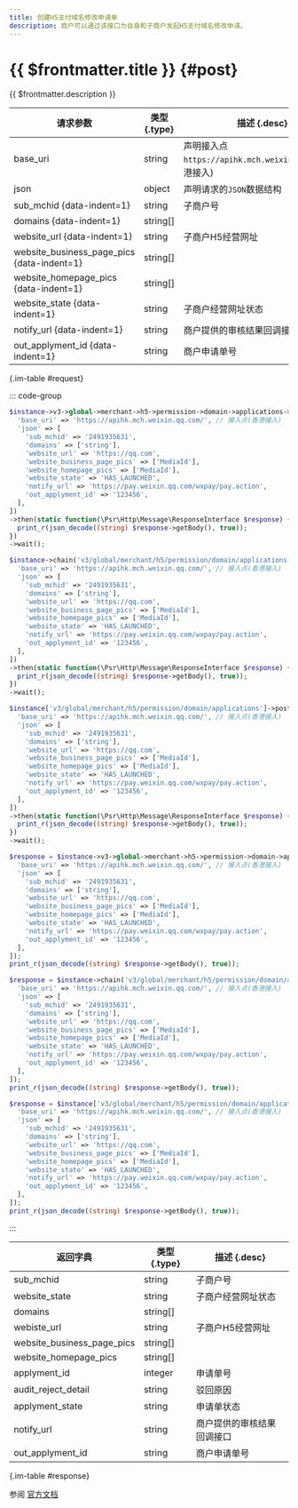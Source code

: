 ```yaml
---
title: 创建H5支付域名修改申请单
description: 商户可以通过该接口为自身和子商户发起H5支付域名修改申请。
---
```


# {{ $frontmatter.title }} {#post}

{{ $frontmatter.description }}

| 请求参数 | 类型 {.type} | 描述 {.desc}
| --- | --- | ---
| base_uri | string | 声明接入点`https://apihk.mch.weixin.qq.com/`(香港接入)
| json | object | 声明请求的`JSON`数据结构
| sub_mchid {data-indent=1} | string | 子商户号
| domains {data-indent=1} | string[] | 
| website_url {data-indent=1} | string | 子商户H5经营网址
| website_business_page_pics {data-indent=1} | string[] | 
| website_homepage_pics {data-indent=1} | string[] | 
| website_state {data-indent=1} | string | 子商户经营网址状态
| notify_url {data-indent=1} | string | 商户提供的审核结果回调接口
| out_applyment_id {data-indent=1} | string | 商户申请单号

{.im-table #request}

::: code-group

```php [异步纯链式]
$instance->v3->global->merchant->h5->permission->domain->applications->postAsync([
  'base_uri' => 'https://apihk.mch.weixin.qq.com/', // 接入点(香港接入)
  'json' => [
    'sub_mchid' => '2491935631',
    'domains' => ['string'],
    'website_url' => 'https://qq.com',
    'website_business_page_pics' => ['MediaId'],
    'website_homepage_pics' => ['MediaId'],
    'website_state' => 'HAS_LAUNCHED',
    'notify_url' => 'https://pay.weixin.qq.com/wxpay/pay.action',
    'out_applyment_id' => '123456',
  ],
])
->then(static function(\Psr\Http\Message\ResponseInterface $response) {
  print_r(json_decode((string) $response->getBody(), true));
})
->wait();
```

```php [异步声明式]
$instance->chain('v3/global/merchant/h5/permission/domain/applications')->postAsync([
  'base_uri' => 'https://apihk.mch.weixin.qq.com/', // 接入点(香港接入)
  'json' => [
    'sub_mchid' => '2491935631',
    'domains' => ['string'],
    'website_url' => 'https://qq.com',
    'website_business_page_pics' => ['MediaId'],
    'website_homepage_pics' => ['MediaId'],
    'website_state' => 'HAS_LAUNCHED',
    'notify_url' => 'https://pay.weixin.qq.com/wxpay/pay.action',
    'out_applyment_id' => '123456',
  ],
])
->then(static function(\Psr\Http\Message\ResponseInterface $response) {
  print_r(json_decode((string) $response->getBody(), true));
})
->wait();
```

```php [异步属性式]
$instance['v3/global/merchant/h5/permission/domain/applications']->postAsync([
  'base_uri' => 'https://apihk.mch.weixin.qq.com/', // 接入点(香港接入)
  'json' => [
    'sub_mchid' => '2491935631',
    'domains' => ['string'],
    'website_url' => 'https://qq.com',
    'website_business_page_pics' => ['MediaId'],
    'website_homepage_pics' => ['MediaId'],
    'website_state' => 'HAS_LAUNCHED',
    'notify_url' => 'https://pay.weixin.qq.com/wxpay/pay.action',
    'out_applyment_id' => '123456',
  ],
])
->then(static function(\Psr\Http\Message\ResponseInterface $response) {
  print_r(json_decode((string) $response->getBody(), true));
})
->wait();
```

```php [同步纯链式]
$response = $instance->v3->global->merchant->h5->permission->domain->applications->post([
  'base_uri' => 'https://apihk.mch.weixin.qq.com/', // 接入点(香港接入)
  'json' => [
    'sub_mchid' => '2491935631',
    'domains' => ['string'],
    'website_url' => 'https://qq.com',
    'website_business_page_pics' => ['MediaId'],
    'website_homepage_pics' => ['MediaId'],
    'website_state' => 'HAS_LAUNCHED',
    'notify_url' => 'https://pay.weixin.qq.com/wxpay/pay.action',
    'out_applyment_id' => '123456',
  ],
]);
print_r(json_decode((string) $response->getBody(), true));
```

```php [同步声明式]
$response = $instance->chain('v3/global/merchant/h5/permission/domain/applications')->post([
  'base_uri' => 'https://apihk.mch.weixin.qq.com/', // 接入点(香港接入)
  'json' => [
    'sub_mchid' => '2491935631',
    'domains' => ['string'],
    'website_url' => 'https://qq.com',
    'website_business_page_pics' => ['MediaId'],
    'website_homepage_pics' => ['MediaId'],
    'website_state' => 'HAS_LAUNCHED',
    'notify_url' => 'https://pay.weixin.qq.com/wxpay/pay.action',
    'out_applyment_id' => '123456',
  ],
]);
print_r(json_decode((string) $response->getBody(), true));
```

```php [同步属性式]
$response = $instance['v3/global/merchant/h5/permission/domain/applications']->post([
  'base_uri' => 'https://apihk.mch.weixin.qq.com/', // 接入点(香港接入)
  'json' => [
    'sub_mchid' => '2491935631',
    'domains' => ['string'],
    'website_url' => 'https://qq.com',
    'website_business_page_pics' => ['MediaId'],
    'website_homepage_pics' => ['MediaId'],
    'website_state' => 'HAS_LAUNCHED',
    'notify_url' => 'https://pay.weixin.qq.com/wxpay/pay.action',
    'out_applyment_id' => '123456',
  ],
]);
print_r(json_decode((string) $response->getBody(), true));
```

:::

| 返回字典 | 类型 {.type} | 描述 {.desc}
| --- | --- | ---
| sub_mchid | string | 子商户号
| website_state | string | 子商户经营网址状态
| domains | string[] | 
| webiste_url | string | 子商户H5经营网址
| website_business_page_pics | string[] | 
| website_homepage_pics | string[] | 
| applyment_id | integer | 申请单号
| audit_reject_detail | string | 驳回原因
| applyment_state | string | 申请单状态
| notify_url | string | 商户提供的审核结果回调接口
| out_applyment_id | string | 商户申请单号

{.im-table #response}

参阅 [官方文档](https://pay.weixin.qq.com/wiki/doc/api_external/ch/apis/chapter4_4_4.shtml)
